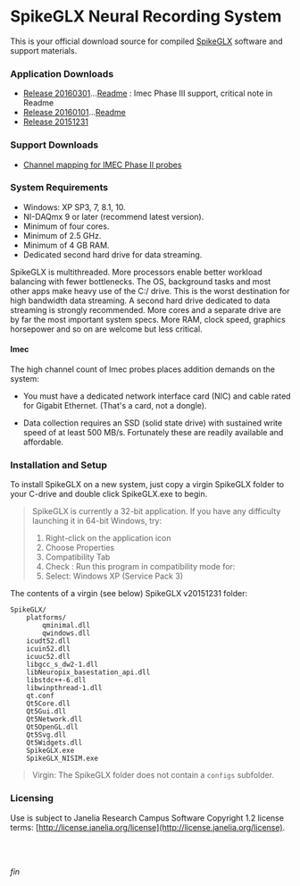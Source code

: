SpikeGLX Neural Recording System
==========================

This is your official download source for compiled
[SpikeGLX](https://github.com/billkarsh/SpikeGLX.git)
software and support materials.

### Application Downloads

* [Release 20160301](App/Release_v20160301.zip)...[Readme](Readme/Readme_v20160301.txt) : Imec Phase III support, critical note in Readme
* [Release 20160101](App/Release_v20160101.zip)...[Readme](Readme/Readme_v20160101.txt)
* [Release 20151231](App/Release_v20151231.zip)

### Support Downloads

* [Channel mapping for IMEC Phase II probes](Support/PhaseII_Mapping.zip)

### System Requirements

* Windows: XP SP3, 7, 8.1, 10.
* NI-DAQmx 9 or later (recommend latest version).
* Minimum of four cores.
* Minimum of 2.5 GHz.
* Minimum of 4 GB RAM.
* Dedicated second hard drive for data streaming.

SpikeGLX is multithreaded. More processors enable better workload
balancing with fewer bottlenecks. The OS, background tasks and most other
apps make heavy use of the C:/ drive. This is the worst destination for
high bandwidth data streaming. A second hard drive dedicated to data
streaming is strongly recommended. More cores and a separate drive are
by far the most important system specs. More RAM, clock speed, graphics
horsepower and so on are welcome but less critical.

#### Imec

The high channel count of Imec probes places addition demands on the
system:

* You must have a dedicated network interface card (NIC) and cable
rated for Gigabit Ethernet. (That's a card, not a dongle).

* Data collection requires an SSD (solid state drive) with sustained
write speed of at least 500 MB/s. Fortunately these are readily available
and affordable.

### Installation and Setup

To install SpikeGLX on a new system, just copy a virgin SpikeGLX folder
to your C-drive and double click SpikeGLX.exe to begin.

> SpikeGLX is currently a 32-bit application. If you have any difficulty
launching it in 64-bit Windows, try:
>
> 1. Right-click on the application icon
> 2. Choose Properties
> 3. Compatibility Tab
> 4. Check : Run this program in compatibility mode for:
> 5. Select: Windows XP (Service Pack 3)

The contents of a virgin (see below) SpikeGLX v20151231 folder:

```
SpikeGLX/
    platforms/
        qminimal.dll
        qwindows.dll
    icudt52.dll
    icuin52.dll
    icuuc52.dll
    libgcc_s_dw2-1.dll
    libNeuropix_basestation_api.dll
    libstdc++-6.dll
    libwinpthread-1.dll
    qt.conf
    Qt5Core.dll
    Qt5Gui.dll
    Qt5Network.dll
    Qt5OpenGL.dll
    Qt5Svg.dll
    Qt5Widgets.dll
    SpikeGLX.exe
    SpikeGLX_NISIM.exe
```

>Virgin: The SpikeGLX folder does not contain a `configs` subfolder.

### Licensing

Use is subject to Janelia Research Campus Software Copyright 1.2 license terms:
[http://license.janelia.org/license](http://license.janelia.org/license).

<br/>
<br/>

_fin_



